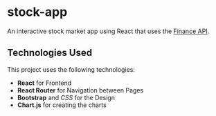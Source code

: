 # stock-app
An interactive stock market app using React that uses the [Finance API](https://www.financeapi.net/). 

## Technologies Used

This project uses the following technologies:
* **React** for Frontend
* **React Router** for Navigation between Pages
* **Bootstrap** and *CSS* for the Design
* **Chart.js** for creating the charts
